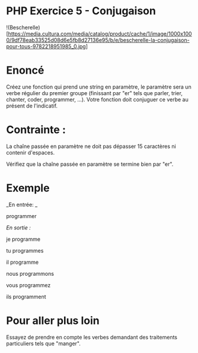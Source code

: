 # PHP Exercice 5 - Conjugaison

!(Bescherelle)[https://media.cultura.com/media/catalog/product/cache/1/image/1000x1000/9df78eab33525d08d6e5fb8d27136e95/b/e/bescherelle-la-conjugaison-pour-tous-9782218951985_0.jpg]

# Enoncé
Créez une fonction qui prend une string en paramètre, le paramètre sera un verbe régulier du premier groupe (finissant par "er" tels que parler, trier, chanter, coder, programmer, ...). Votre fonction doit conjuguer ce verbe au présent de l'indicatif.

# Contrainte :
La chaîne passée en paramètre ne doit pas dépasser 15 caractères ni contenir d'espaces.

Vérifiez que la chaîne passée en paramètre se termine bien par "er".

# Exemple

_En entrée: _

programmer


_En sortie :_

je programme

tu programmes

il programme

nous programmons

vous programmez

ils programment

# Pour aller plus loin
Essayez de prendre en compte les verbes demandant des traitements particuliers tels que "manger".
